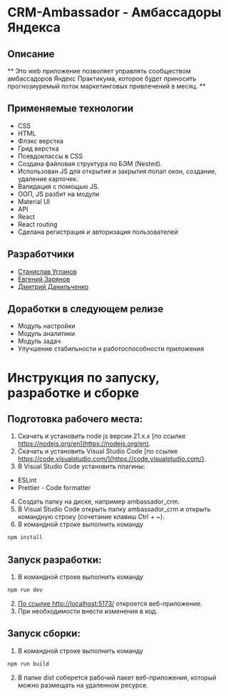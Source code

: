 # CRM-Ambassador - Амбассадоры Яндекса

## Описание

** Это web приложение позволяет управлять сообществом амбассадоров Яндекс Практикума, которое будет приносить прогнозиуремый поток маркетинговых привлечений в месяц. **

## Применяемые технологии

-   CSS
-   HTML
-   Флэкс верстка
-   Грид верстка
-   Псевдоклассы в CSS
-   Создана файловая структура по БЭМ (Nested).
-   Использован JS для открытия и закрытия попап окон, создание, удаление карточек.
-   Валидация с помощью JS.
-   ООП, JS разбит на модули
-   Material UI
-   API
-   React
-   React routing
-   Сделана регистрация и авторизация пользователей

## Разработчики

-   [Станислав Угланов](https://github.com/levinnsk)
-   [Евгений Зарянов](https://github.com/EvgenyZaryanov)
-   [Дмитрий Данильченко](https://github.com/DimaDanilchenko)

## Доработки в следующем релизе

-   Модуль настройки
-   Модуль аналитики
-   Модуль задач
-   Улучшение стабильности и работоспособности приложения

# Инструкция по запуску, разработке и сборке

## Подготовка рабочего места:

1. Скачать и установить node js версии 21.x.x [по ссылке https://nodejs.org/en](https://nodejs.org/en).
2. Скачать и установить Visual Studio Code [по ссылке https://code.visualstudio.com/](https://code.visualstudio.com/).
3. В Visual Studio Code установить плагины:

-   ESLint
-   Prettier - Code formatter

4. Создать папку на диске, например ambassador_crm.
5. В Visual Studio Code открыть папку ambassador_crm и открыть командную строку (сочетание клавиш Ctrl + ~).
6. В командной строке выполнить команду

```bash
npm install
```

## Запуск разработки:

1. В командной строке выполнить команду

```bash
npm run dev
```

2. [По ссылке http://localhost:5173/](http://localhost:5173/) откроется веб-приложение.
3. При необходимости внести изменения в код.

## Запуск сборки:

1. В командной строке выполнить команду

```bash
npm run build
```

2. В папке dist соберется рабочий пакет веб-приложения, который можно размещать на удаленном ресурсе.
